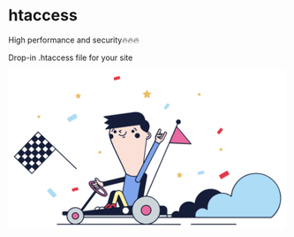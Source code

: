 # htaccess
High performance and security🔥🔥🔥

Drop-in .htaccess file for your site

![alt text](https://github.com/bahh7ee/htaccess/blob/main/fast-go-cart-opt.png)
